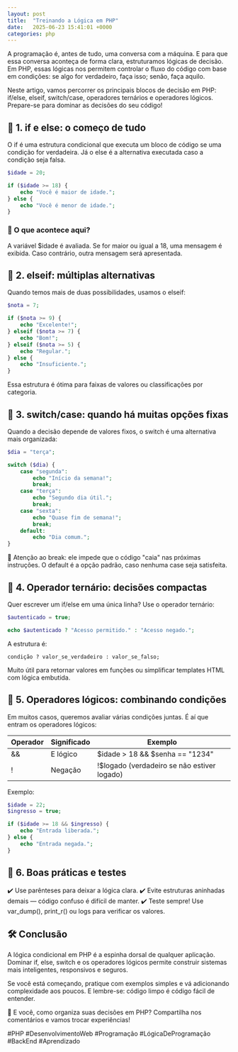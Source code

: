 ```yaml
---
layout: post
title:  "Treinando a Lógica em PHP"
date:   2025-06-23 15:41:01 +0000
categories: php
---
```


A programação é, antes de tudo, uma conversa com a máquina. E para que essa conversa aconteça de forma clara, estruturamos lógicas de decisão. Em PHP, essas lógicas nos permitem controlar o fluxo do código com base em condições: se algo for verdadeiro, faça isso; senão, faça aquilo.

Neste artigo, vamos percorrer os principais blocos de decisão em PHP: if/else, elseif, switch/case, operadores ternários e operadores lógicos. Prepare-se para dominar as decisões do seu código!

## 🔹 1. if e else: o começo de tudo

O if é uma estrutura condicional que executa um bloco de código se uma condição for verdadeira. Já o else é a alternativa executada caso a condição seja falsa.

```php 
$idade = 20;

if ($idade >= 18) {
    echo "Você é maior de idade.";
} else {
    echo "Você é menor de idade.";
}
```

### 📌 O que acontece aqui?
A variável $idade é avaliada. Se for maior ou igual a 18, uma mensagem é exibida. Caso contrário, outra mensagem será apresentada.

## 🔹 2. elseif: múltiplas alternativas

Quando temos mais de duas possibilidades, usamos o elseif:

```php 
$nota = 7;

if ($nota >= 9) {
    echo "Excelente!";
} elseif ($nota >= 7) {
    echo "Bom!";
} elseif ($nota >= 5) {
    echo "Regular.";
} else {
    echo "Insuficiente.";
}
```

Essa estrutura é ótima para faixas de valores ou classificações por categoria.

## 🔹 3. switch/case: quando há muitas opções fixas

Quando a decisão depende de valores fixos, o switch é uma alternativa mais organizada:

```php 
$dia = "terça";

switch ($dia) {
    case "segunda":
        echo "Início da semana!";
        break;
    case "terça":
        echo "Segundo dia útil.";
        break;
    case "sexta":
        echo "Quase fim de semana!";
        break;
    default:
        echo "Dia comum.";
}

```

📌 Atenção ao break: ele impede que o código "caia" nas próximas instruções. O default é a opção padrão, caso nenhuma case seja satisfeita.

## 🔹 4. Operador ternário: decisões compactas

Quer escrever um if/else em uma única linha? Use o operador ternário:

```php
$autenticado = true;

echo $autenticado ? "Acesso permitido." : "Acesso negado.";
```

A estrutura é:

``condição ? valor_se_verdadeiro : valor_se_falso;``

Muito útil para retornar valores em funções ou simplificar templates HTML com lógica embutida.

## 🔹 5. Operadores lógicos: combinando condições

Em muitos casos, queremos avaliar várias condições juntas. É aí que entram os operadores lógicos:

| Operador	| Significado	| Exemplo| 
| ----| ----|---|
| &&	| E lógico	| $idade > 18 && $senha == "1234"
| !| 	Negação	| !$logado (verdadeiro se não estiver logado)

Exemplo:

```php 
$idade = 22;
$ingresso = true;

if ($idade >= 18 && $ingresso) {
    echo "Entrada liberada.";
} else {
    echo "Entrada negada.";
}
```

## 🔹 6. Boas práticas e testes

✔️ Use parênteses para deixar a lógica clara.
✔️ Evite estruturas aninhadas demais — código confuso é difícil de manter.
✔️ Teste sempre! Use var_dump(), print_r() ou logs para verificar os valores.


## 🛠️ Conclusão

A lógica condicional em PHP é a espinha dorsal de qualquer aplicação. Dominar if, else, switch e os operadores lógicos permite construir sistemas mais inteligentes, responsivos e seguros.

Se você está começando, pratique com exemplos simples e vá adicionando complexidade aos poucos. E lembre-se: código limpo é código fácil de entender.

💬 E você, como organiza suas decisões em PHP?
Compartilha nos comentários e vamos trocar experiências!

#PHP #DesenvolvimentoWeb #Programação #LógicaDeProgramação #BackEnd #Aprendizado